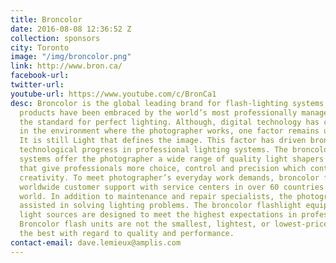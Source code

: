 ```yaml
---
title: Broncolor
date: 2016-08-08 12:36:52 Z
collection: sponsors
city: Toronto
image: "/img/broncolor.png"
link: http://www.bron.ca/
facebook-url:
twitter-url:
youtube-url: https://www.youtube.com/c/BronCa1
desc: Broncolor is the global leading brand for flash-lighting systems. broncolor
  products have been embraced by the world’s most professionally managed studios as
  the standard for perfect lighting. Although, digital technology has changed dramatically
  in the environment where the photographer works, one factor remains unchanged. Light.
  It is still Light that defines the image. This factor has driven broncolor to advance
  technological progress in professional lighting systems. The broncolor lighting
  systems offer the photographer a wide range of quality light shapers and power packs
  that give professionals more choice, control and precision which contribute to their
  creativity. To meet photographer’s everyday work demands, broncolor focuses on their
  worldwide customer support with service centers in over 60 countries around the
  world. In addition to maintenance and repair specialists, the photographer can be
  assisted in solving lighting problems. The broncolor flashlight equipment and continuous
  light sources are designed to meet the highest expectations in professional photography.
  Broncolor flash units are not the smallest, lightest, or lowest-priced - but simply
  the best with regard to quality and performance.
contact-email: dave.lemieux@amplis.com
---
```

